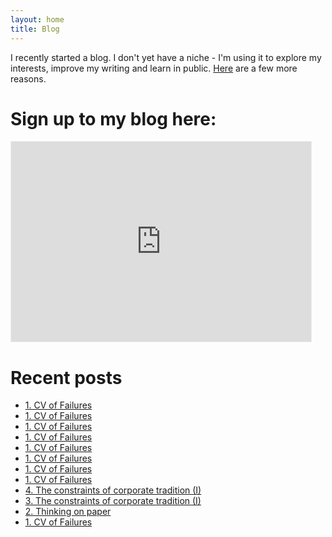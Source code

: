 ```yaml
---
layout: home
title: Blog
---
```


I recently started a blog. I don't yet have a niche - I'm using it to explore my interests, improve my writing and learn in public. <a href="https://taariq.substack.com/p/2-thinking-on-paper" target="_blank">Here</a> are a few more reasons. 

# Sign up to my blog here:
<iframe src="https://taariq.substack.com/embed" width="480" height="320" style="border:1px solid #EEE; background:white;" frameborder="0" scrolling="no"></iframe>

# Recent posts
- <a href="https://taariq.substack.com/p/1-cv-of-failures" target="_blank">1. CV of Failures</a>
- <a href="https://taariq.substack.com/p/1-cv-of-failures" target="_blank">1. CV of Failures</a>
- <a href="https://taariq.substack.com/p/1-cv-of-failures" target="_blank">1. CV of Failures</a>
- <a href="https://taariq.substack.com/p/1-cv-of-failures" target="_blank">1. CV of Failures</a>
- <a href="https://taariq.substack.com/p/1-cv-of-failures" target="_blank">1. CV of Failures</a>
- <a href="https://taariq.substack.com/p/1-cv-of-failures" target="_blank">1. CV of Failures</a>
- <a href="https://taariq.substack.com/p/1-cv-of-failures" target="_blank">1. CV of Failures</a>
- <a href="https://taariq.substack.com/p/1-cv-of-failures" target="_blank">1. CV of Failures</a>
- <a href="https://taariq.substack.com/p/constraints-corp-trad-2" target="_blank">4. The constraints of corporate tradition (I)</a>
- <a href="https://taariq.substack.com/p/constraints-corp-trad-1" target="_blank">3. The constraints of corporate tradition (I)</a>
- <a href="https://taariq.substack.com/p/2-thinking-on-paper" target="_blank">2. Thinking on paper</a>
- <a href="https://taariq.substack.com/p/1-cv-of-failures" target="_blank">1. CV of Failures</a>


